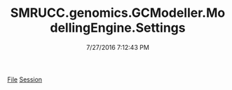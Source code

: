 ﻿---
title: SMRUCC.genomics.GCModeller.ModellingEngine.Settings
date: 7/27/2016 7:12:43 PM
---

[File](T-SMRUCC.genomics.GCModeller.ModellingEngine.Settings.File.html)
[Session](T-SMRUCC.genomics.GCModeller.ModellingEngine.Settings.Session.html)
